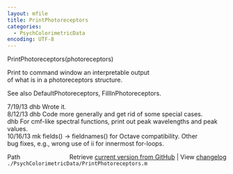 ```yaml
---
layout: mfile
title: PrintPhotoreceptors
categories:
  - PsychColorimetricData
encoding: UTF-8
---
```


PrintPhotoreceptors(photoreceptors)  

Print to command window an interpretable output  
of what is in a photoreceptors structure.  

See also DefaultPhotoreceptors, FillInPhotoreceptors.  

7/19/13  dhb  Wrote it.  
8/12/13  dhb  Code more generally and get rid of some special cases.  
         dhb  For cmf-like spectral functions, print out peak wavelengths and peak values.  
10/16/13  mk  fields() -\> fieldnames() for Octave compatibility. Other  
              bug fixes, e.g., wrong use of ii for innermost for-loops.  


<div class="code_header" style="text-align:right;">
  <span style="float:left;">Path&nbsp;&nbsp;</span> <span class="counter">Retrieve <a href=
  "https://raw.github.com/Psychtoolbox-3/Psychtoolbox-3/beta/./PsychColorimetricData/PrintPhotoreceptors.m">current version from GitHub</a> | View <a href=
  "https://github.com/Psychtoolbox-3/Psychtoolbox-3/commits/beta/./PsychColorimetricData/PrintPhotoreceptors.m">changelog</a></span>
</div>
<div class="code">
  <code>./PsychColorimetricData/PrintPhotoreceptors.m</code>
</div>

